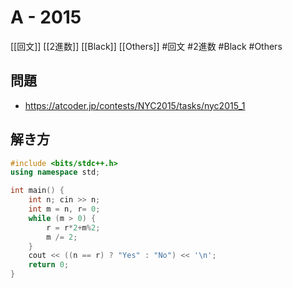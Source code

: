 # A - 2015
[[回文]] [[2進数]] [[Black]] [[Others]]
#回文 #2進数 #Black #Others 

## 問題
- https://atcoder.jp/contests/NYC2015/tasks/nyc2015_1

## 解き方
```c++
#include <bits/stdc++.h>
using namespace std;

int main() {
	int n; cin >> n;
	int m = n, r= 0;
	while (m > 0) {
		r = r*2+m%2;
		m /= 2;
	}
	cout << ((n == r) ? "Yes" : "No") << '\n';
	return 0;
}
```